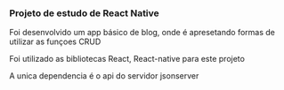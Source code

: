 ### Projeto de estudo de React Native

Foi desenvolvido um app básico de blog, onde é apresetando formas de utilizar as funçoes CRUD

Foi utilizado as bibliotecas React, React-native para este projeto

A unica dependencia é o api do servidor jsonserver

